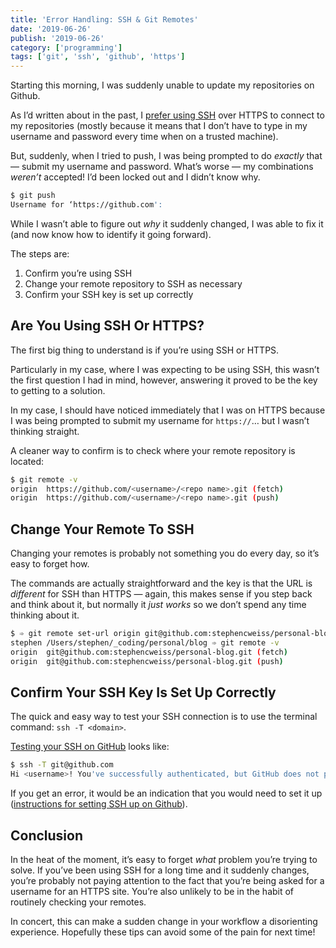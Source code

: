 ```yaml
---
title: 'Error Handling: SSH & Git Remotes'
date: '2019-06-26'
publish: '2019-06-26'
category: ['programming']
tags: ['git', 'ssh', 'github', 'https']
---
```


Starting this morning, I was suddenly unable to update my repositories on Github.

As I’d written about in the past, I [prefer using SSH](git-clone-pull-and-push/) over HTTPS to connect to my repositories (mostly because it means that I don’t have to type in my username and password every time when on a trusted machine).

But, suddenly, when I tried to push, I was being prompted to do _exactly_ that — submit my username and password. What’s worse — my combinations _weren’t_ accepted! I’d been locked out and I didn’t know why.

```bash
$ git push
Username for ‘https://github.com':
```

While I wasn’t able to figure out _why_ it suddenly changed, I was able to fix it (and now know how to identify it going forward).

The steps are:

1. Confirm you’re using SSH
2. Change your remote repository to SSH as necessary
3. Confirm your SSH key is set up correctly

## Are You Using SSH Or HTTPS?

The first big thing to understand is if you’re using SSH or HTTPS.

Particularly in my case, where I was expecting to be using SSH, this wasn’t the first question I had in mind, however, answering it proved to be the key to getting to a solution.

In my case, I should have noticed immediately that I was on HTTPS because I was being prompted to submit my username for `https://`… but I wasn’t thinking straight.

A cleaner way to confirm is to check where your remote repository is located:

```bash
$ git remote -v
origin	https://github.com/<username>/<repo name>.git (fetch)
origin	https://github.com/<username>/<repo name>.git (push)
```

## Change Your Remote To SSH

Changing your remotes is probably not something you do every day, so it’s easy to forget how.

The commands are actually straightforward and the key is that the URL is _different_ for SSH than HTTPS — again, this makes sense if you step back and think about it, but normally it _just works_ so we don’t spend any time thinking about it.

```bash
$ ➾ git remote set-url origin git@github.com:stephencweiss/personal-blog.git
stephen /Users/stephen/_coding/personal/blog ➾ git remote -v
origin	git@github.com:stephencweiss/personal-blog.git (fetch)
origin	git@github.com:stephencweiss/personal-blog.git (push)
```

## Confirm Your SSH Key Is Set Up Correctly

The quick and easy way to test your SSH connection is to use the terminal command: `ssh -T <domain>`.

[Testing your SSH on GitHub](https://help.github.com/en/articles/testing-your-ssh-connection) looks like:

```bash
$ ssh -T git@github.com
Hi <username>! You've successfully authenticated, but GitHub does not provide shell access.
```

If you get an error, it would be an indication that you would need to set it up ([instructions for setting SSH up on Github](https://help.github.com/en/articles/adding-a-new-ssh-key-to-your-github-account)).

## Conclusion

In the heat of the moment, it’s easy to forget _what_ problem you’re trying to solve. If you’ve been using SSH for a long time and it suddenly changes, you’re probably not paying attention to the fact that you’re being asked for a username for an HTTPS site. You’re also unlikely to be in the habit of routinely checking your remotes.

In concert, this can make a sudden change in your workflow a disorienting experience. Hopefully these tips can avoid some of the pain for next time!
